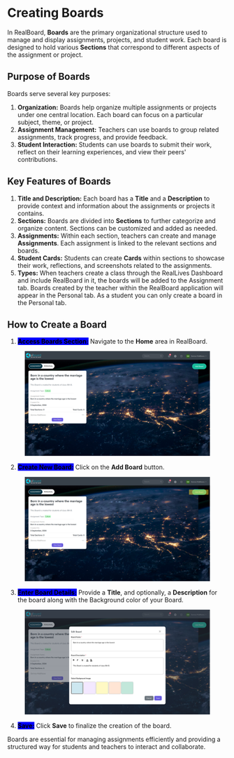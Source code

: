 # Creating Boards

In RealBoard, **Boards** are the primary organizational structure used to manage and display assignments, projects, and student work. Each board is designed to hold various **Sections** that correspond to different aspects of the assignment or project.

## Purpose of Boards

Boards serve several key purposes:

1. **Organization:** Boards help organize multiple assignments or projects under one central location. Each board can focus on a particular subject, theme, or project.
2. **Assignment Management:** Teachers can use boards to group related assignments, track progress, and provide feedback.
3. **Student Interaction:** Students can use boards to submit their work, reflect on their learning experiences, and view their peers' contributions.

## Key Features of Boards

1. **Title and Description:** Each board has a **Title** and a **Description** to provide context and information about the assignments or projects it contains.
2. **Sections:** Boards are divided into **Sections** to further categorize and organize content. Sections can be customized and added as needed.
3. **Assignments:** Within each section, teachers can create and manage **Assignments**. Each assignment is linked to the relevant sections and boards.
4. **Student Cards:** Students can create **Cards** within sections to showcase their work, reflections, and screenshots related to the assignments.
5. **Types:** When teachers create a class through the RealLives Dashboard and include RealBoard in it, the boards will be added to the Assignment tab. Boards created by the teacher within the RealBoard application will appear in the Personal tab. As a student you can only create a board in the Personal tab.

## How to Create a Board

1. <mark style="background-color:blue;">**Access Boards Section:**</mark> Navigate to the **Home** area in RealBoard.

<figure><img src="../.gitbook/assets/Screenshot 2024-09-03 145807.png" alt=""><figcaption></figcaption></figure>

2. <mark style="background-color:blue;">**Create New Board:**</mark> Click on the **Add Board** button.

<figure><img src="../.gitbook/assets/Screenshot 2024-09-03 145807 (1).png" alt=""><figcaption></figcaption></figure>

3. <mark style="background-color:blue;">**Enter Board Details:**</mark> Provide a **Title**, and optionally, a **Description** for the board along with the Background color of your Board.

<figure><img src="../.gitbook/assets/Screenshot 2024-09-03 145826.png" alt=""><figcaption></figcaption></figure>

4. <mark style="background-color:blue;">**Save:**</mark> Click **Save** to finalize the creation of the board.

Boards are essential for managing assignments efficiently and providing a structured way for students and teachers to interact and collaborate.
